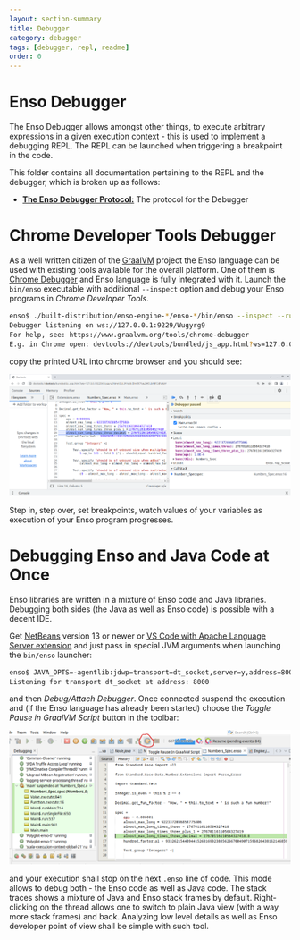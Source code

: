 ```yaml
---
layout: section-summary
title: Debugger
category: debugger
tags: [debugger, repl, readme]
order: 0
---
```


# Enso Debugger

The Enso Debugger allows amongst other things, to execute arbitrary expressions
in a given execution context - this is used to implement a debugging REPL. The
REPL can be launched when triggering a breakpoint in the code.

This folder contains all documentation pertaining to the REPL and the debugger,
which is broken up as follows:

- [**The Enso Debugger Protocol:**](./protocol.md) The protocol for the Debugger

# Chrome Developer Tools Debugger

As a well written citizen of the [GraalVM](http://graalvm.org) project the
Enso language can be used with existing tools available for the  overall platform.
One of them is [Chrome Debugger](https://www.graalvm.org/22.1/tools/chrome-debugger/)
and Enso language is fully integrated with it. Launch the `bin/enso` executable
with additional `--inspect` option and debug your Enso programs in _Chrome Developer Tools_.

```bash
enso$ ./built-distribution/enso-engine-*/enso-*/bin/enso --inspect --run ./test/Tests/src/Data/Numbers_Spec.enso
Debugger listening on ws://127.0.0.1:9229/Wugyrg9
For help, see: https://www.graalvm.org/tools/chrome-debugger
E.g. in Chrome open: devtools://devtools/bundled/js_app.html?ws=127.0.0.1:9229/Wugyrg9
```
copy the printed URL into chrome browser and you should see:

![Chrome Debugger](chrome-debugger.png)

Step in, step over, set breakpoints, watch values of your variables as
execution of your Enso program progresses.

# Debugging Enso and Java Code at Once

Enso libraries are written in a mixture of Enso code and Java libraries. Debugging
both sides (the Java as well as Enso code) is possible with a decent IDE.

Get [NetBeans](http://netbeans.apache.org) version 13 or newer
or
[VS Code with Apache Language Server extension](https://cwiki.apache.org/confluence/display/NETBEANS/Apache+NetBeans+Extension+for+Visual+Studio+Code)
and just pass in special JVM arguments when launching the `bin/enso` launcher:
```bash
enso$ JAVA_OPTS=-agentlib:jdwp=transport=dt_socket,server=y,address=8000 ./built-distribution/enso-engine-*/enso-*/bin/enso --run ./test/Tests/src/Data/Numbers_Spec.enso
Listening for transport dt_socket at address: 8000
```
and then _Debug/Attach Debugger_. Once connected suspend the execution and
(if the Enso language has already been started)
choose the _Toggle Pause in GraalVM Script_ button in the toolbar:

![NetBeans Debugger](java-debugger.png)

and your execution shall stop on the next `.enso` line of code. This mode allows to debug both -
the Enso code as well as Java code. The stack traces shows a mixture of Java and Enso
stack frames by default. Right-clicking on the thread allows one to switch to
plain Java view (with a way more stack frames) and back. Analyzing low level
details as well as Enso developer point of view shall be simple with such tool.

